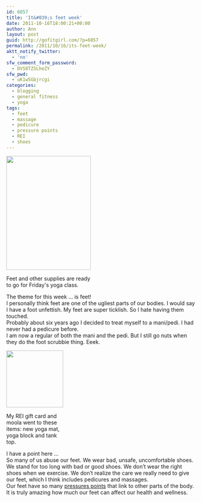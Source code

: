 ```yaml
---
id: 6857
title: 'It&#039;s feet week'
date: 2011-10-16T18:00:21+00:00
author: Ann
layout: post
guid: http://gofitgirl.com/?p=6857
permalink: /2011/10/16/its-feet-week/
aktt_notify_twitter:
  - 'no'
sfw_comment_form_password:
  - DVS8TZSLheZY
sfw_pwd:
  - uK1w5Gbjrcgi
categories:
  - blogging
  - general fitness
  - yoga
tags:
  - feet
  - massage
  - pedicure
  - pressure points
  - REI
  - shoes
---
```

<div id="attachment_6865" style="width: 233px" class="wp-caption alignleft">
  <a href="http://gofitgirl.com/blog/wp-content/uploads/2011/10/first-feet.jpg"><img class="size-medium wp-image-6865" title="first feet" src="http://gofitgirl.com/blog/wp-content/uploads/2011/10/first-feet-223x300.jpg" alt="" width="223" height="300" /></a>
  
  <p class="wp-caption-text">
    Feet and other supplies are ready to go for Friday's yoga class.
  </p>
</div>

  
The theme for this week &#8230; is feet!  
I personally think feet are one of the ugliest parts of our bodies. I would say I have a foot unfettish. My feet are super ticklish. So I hate having them touched.  
Probably about six years ago I decided to treat myself to a mani/pedi. I had never had a pedicure before.  
I am now a regular of both the mani and the pedi. But I still go nuts when they do the foot scrubbie thing. Eeek.  


<div id="attachment_6869" style="width: 160px" class="wp-caption alignright">
  <a href="http://gofitgirl.com/blog/wp-content/uploads/2011/10/birthday-gifts.jpg"><img class="size-thumbnail wp-image-6869" title="birthday gifts" src="http://gofitgirl.com/blog/wp-content/uploads/2011/10/birthday-gifts-150x150.jpg" alt="" width="150" height="150" /></a>
  
  <p class="wp-caption-text">
    My REI gift card and moola went to these items: new yoga mat, yoga block and tank top.
  </p>
</div>

  
I have a point here &#8230;  
So many of us abuse our feet. We wear bad, unsafe, uncomfortable shoes. We stand for too long with bad or good shoes. We don&#8217;t wear the right shoes when we exercise. We don&#8217;t realize the care we really need to give our feet, which I think includes pedicures and massages.  
Our feet have so many [pressures points](http://images.thriftyfun.com/images/database/tff21419311.jpg) that link to other parts of the body. It is truly amazing how much our feet can affect our health and wellness.
